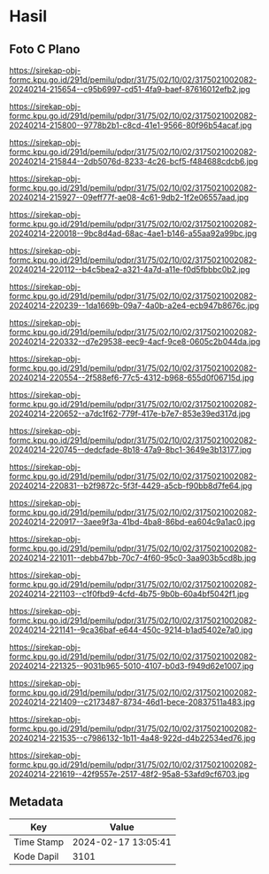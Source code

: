 # Hasil

## Foto C Plano

https://sirekap-obj-formc.kpu.go.id/291d/pemilu/pdpr/31/75/02/10/02/3175021002082-20240214-215654--c95b6997-cd51-4fa9-baef-87616012efb2.jpg

https://sirekap-obj-formc.kpu.go.id/291d/pemilu/pdpr/31/75/02/10/02/3175021002082-20240214-215800--9778b2b1-c8cd-41e1-9566-80f96b54acaf.jpg

https://sirekap-obj-formc.kpu.go.id/291d/pemilu/pdpr/31/75/02/10/02/3175021002082-20240214-215844--2db5076d-8233-4c26-bcf5-f484688cdcb6.jpg

https://sirekap-obj-formc.kpu.go.id/291d/pemilu/pdpr/31/75/02/10/02/3175021002082-20240214-215927--09eff77f-ae08-4c61-9db2-1f2e06557aad.jpg

https://sirekap-obj-formc.kpu.go.id/291d/pemilu/pdpr/31/75/02/10/02/3175021002082-20240214-220018--9bc8d4ad-68ac-4ae1-b146-a55aa92a99bc.jpg

https://sirekap-obj-formc.kpu.go.id/291d/pemilu/pdpr/31/75/02/10/02/3175021002082-20240214-220112--b4c5bea2-a321-4a7d-a11e-f0d5fbbbc0b2.jpg

https://sirekap-obj-formc.kpu.go.id/291d/pemilu/pdpr/31/75/02/10/02/3175021002082-20240214-220239--1da1669b-09a7-4a0b-a2e4-ecb947b8676c.jpg

https://sirekap-obj-formc.kpu.go.id/291d/pemilu/pdpr/31/75/02/10/02/3175021002082-20240214-220332--d7e29538-eec9-4acf-9ce8-0605c2b044da.jpg

https://sirekap-obj-formc.kpu.go.id/291d/pemilu/pdpr/31/75/02/10/02/3175021002082-20240214-220554--2f588ef6-77c5-4312-b968-655d0f06715d.jpg

https://sirekap-obj-formc.kpu.go.id/291d/pemilu/pdpr/31/75/02/10/02/3175021002082-20240214-220652--a7dc1f62-779f-417e-b7e7-853e39ed317d.jpg

https://sirekap-obj-formc.kpu.go.id/291d/pemilu/pdpr/31/75/02/10/02/3175021002082-20240214-220745--dedcfade-8b18-47a9-8bc1-3649e3b13177.jpg

https://sirekap-obj-formc.kpu.go.id/291d/pemilu/pdpr/31/75/02/10/02/3175021002082-20240214-220831--b2f9872c-5f3f-4429-a5cb-f90bb8d7fe64.jpg

https://sirekap-obj-formc.kpu.go.id/291d/pemilu/pdpr/31/75/02/10/02/3175021002082-20240214-220917--3aee9f3a-41bd-4ba8-86bd-ea604c9a1ac0.jpg

https://sirekap-obj-formc.kpu.go.id/291d/pemilu/pdpr/31/75/02/10/02/3175021002082-20240214-221011--debb47bb-70c7-4f60-95c0-3aa903b5cd8b.jpg

https://sirekap-obj-formc.kpu.go.id/291d/pemilu/pdpr/31/75/02/10/02/3175021002082-20240214-221103--c1f0fbd9-4cfd-4b75-9b0b-60a4bf5042f1.jpg

https://sirekap-obj-formc.kpu.go.id/291d/pemilu/pdpr/31/75/02/10/02/3175021002082-20240214-221141--9ca36baf-e644-450c-9214-b1ad5402e7a0.jpg

https://sirekap-obj-formc.kpu.go.id/291d/pemilu/pdpr/31/75/02/10/02/3175021002082-20240214-221325--9031b965-5010-4107-b0d3-f949d62e1007.jpg

https://sirekap-obj-formc.kpu.go.id/291d/pemilu/pdpr/31/75/02/10/02/3175021002082-20240214-221409--c2173487-8734-46d1-bece-20837511a483.jpg

https://sirekap-obj-formc.kpu.go.id/291d/pemilu/pdpr/31/75/02/10/02/3175021002082-20240214-221535--c7986132-1b11-4a48-922d-d4b22534ed76.jpg

https://sirekap-obj-formc.kpu.go.id/291d/pemilu/pdpr/31/75/02/10/02/3175021002082-20240214-221619--42f9557e-2517-48f2-95a8-53afd9cf6703.jpg


## Metadata

| Key        | Value               |
| ---------- | ------------------- |
| Time Stamp | 2024-02-17 13:05:41 |
| Kode Dapil | 3101                |



